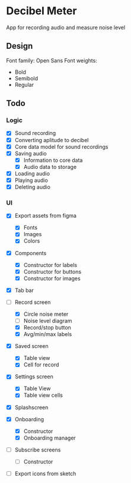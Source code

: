 # Decibel Meter
App for recording audio and measure noise level

## Design
Font family: Open Sans
Font weights: 
- Bold
- Semibold
- Regular 

## Todo
### Logic
- [X] Sound recording
- [X] Converting aplitude to decibel
- [X] Core data model for sound recordings
- [X] Saving audio
  - [X] Information to core data 
  - [X] Audio data to storage
- [X] Loading audio
- [X] Playing audio
- [X] Deleting audio

### UI 
- [X] Export assets from figma 
  - [X] Fonts 
  - [X] Images 
  - [X] Colors 
- [X] Components
  - [X] Constructor for labels 
  - [X] Constructor for buttons
  - [X] Constructor for images
- [X] Tab bar
- [ ] Record screen 
  - [X] Circle noise meter
  - [ ] Noise level diagram
  - [X] Record/stop button 
  - [X] Avg/min/max labels
- [X] Saved screen
  - [X] Table view
  - [X] Cell for record
- [X] Settings screen 
  - [X] Table View
  - [X] Table view cells
- [X] Splashscreen
- [X] Onboarding
  - [X] Constructor
  - [X] Onboarding manager
- [ ] Subscribe screens
  - [ ] Constructor
- [ ] Export icons from sketch

